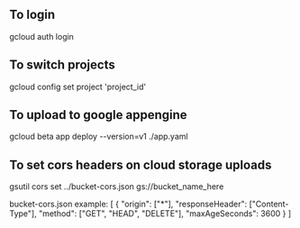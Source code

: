 ## To login
gcloud auth login

## To switch projects
gcloud config set project 'project_id'

## To upload to google appengine
gcloud beta app deploy --version=v1 ./app.yaml

## To set cors headers on cloud storage uploads
gsutil cors set ../bucket-cors.json gs://bucket_name_here

bucket-cors.json example:
[
  {
    "origin": ["*"],
    "responseHeader": ["Content-Type"],
    "method": ["GET", "HEAD", "DELETE"],
    "maxAgeSeconds": 3600
  }
]
